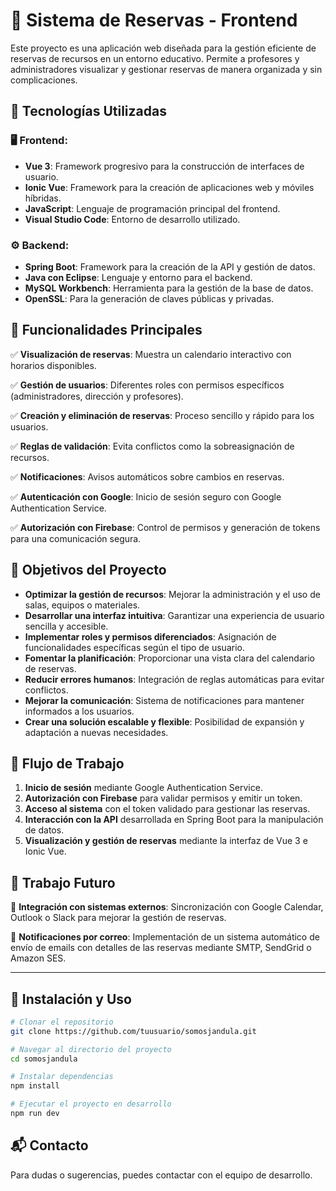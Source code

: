 # 📌 Sistema de Reservas - Frontend

Este proyecto es una aplicación web diseñada para la gestión eficiente de reservas de recursos en un entorno educativo. Permite a profesores y administradores visualizar y gestionar reservas de manera organizada y sin complicaciones.

## 🚀 Tecnologías Utilizadas

### 🖥️ Frontend:
- **Vue 3**: Framework progresivo para la construcción de interfaces de usuario.
- **Ionic Vue**: Framework para la creación de aplicaciones web y móviles híbridas.
- **JavaScript**: Lenguaje de programación principal del frontend.
- **Visual Studio Code**: Entorno de desarrollo utilizado.

### ⚙️ Backend:
- **Spring Boot**: Framework para la creación de la API y gestión de datos.
- **Java con Eclipse**: Lenguaje y entorno para el backend.
- **MySQL Workbench**: Herramienta para la gestión de la base de datos.
- **OpenSSL**: Para la generación de claves públicas y privadas.

## 📌 Funcionalidades Principales

✅ **Visualización de reservas**: Muestra un calendario interactivo con horarios disponibles.

✅ **Gestión de usuarios**: Diferentes roles con permisos específicos (administradores, dirección y profesores).

✅ **Creación y eliminación de reservas**: Proceso sencillo y rápido para los usuarios.

✅ **Reglas de validación**: Evita conflictos como la sobreasignación de recursos.

✅ **Notificaciones**: Avisos automáticos sobre cambios en reservas.

✅ **Autenticación con Google**: Inicio de sesión seguro con Google Authentication Service.

✅ **Autorización con Firebase**: Control de permisos y generación de tokens para una comunicación segura.

## 🎯 Objetivos del Proyecto

- **Optimizar la gestión de recursos**: Mejorar la administración y el uso de salas, equipos o materiales.
- **Desarrollar una interfaz intuitiva**: Garantizar una experiencia de usuario sencilla y accesible.
- **Implementar roles y permisos diferenciados**: Asignación de funcionalidades específicas según el tipo de usuario.
- **Fomentar la planificación**: Proporcionar una vista clara del calendario de reservas.
- **Reducir errores humanos**: Integración de reglas automáticas para evitar conflictos.
- **Mejorar la comunicación**: Sistema de notificaciones para mantener informados a los usuarios.
- **Crear una solución escalable y flexible**: Posibilidad de expansión y adaptación a nuevas necesidades.

## 🔄 Flujo de Trabajo

1. **Inicio de sesión** mediante Google Authentication Service.
2. **Autorización con Firebase** para validar permisos y emitir un token.
3. **Acceso al sistema** con el token validado para gestionar las reservas.
4. **Interacción con la API** desarrollada en Spring Boot para la manipulación de datos.
5. **Visualización y gestión de reservas** mediante la interfaz de Vue 3 e Ionic Vue.

## 🔮 Trabajo Futuro

🚀 **Integración con sistemas externos**: Sincronización con Google Calendar, Outlook o Slack para mejorar la gestión de reservas.

📩 **Notificaciones por correo**: Implementación de un sistema automático de envío de emails con detalles de las reservas mediante SMTP, SendGrid o Amazon SES.

---

## 📜 Instalación y Uso

```bash
# Clonar el repositorio
git clone https://github.com/tuusuario/somosjandula.git

# Navegar al directorio del proyecto
cd somosjandula

# Instalar dependencias
npm install

# Ejecutar el proyecto en desarrollo
npm run dev
```

## 📬 Contacto
Para dudas o sugerencias, puedes contactar con el equipo de desarrollo.

